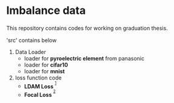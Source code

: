 # Imbalance data
This repository contains codes for working on  graduation thesis.　

'src' contains below
1. Data Loader
    * loader for **pyroelectric element** from panasonic
    * loader for **cifar10**
    * loader for **mnist**
2. loss function code
    * **LDAM Loss** <sup>
    <sup>[1](https://arxiv.org/abs/1906.07413)
    * **Focal Loss** <sup>
    <sup>[2](https://arxiv.org/abs/1708.02002)
